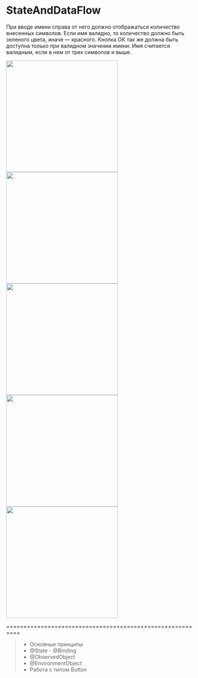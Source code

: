 # StateAndDataFlow

При вводе имени справа от него должно отображаться количество внесенных символов. Если имя валидно, то количество должно быть зеленого цвета,
иначе — красного. Кнопка ОК так же должна быть доступна только при валидном значении имени. 
Имя считается валидным, если в нем от трех символов и выше.

<img src = "https://user-images.githubusercontent.com/101284761/167265522-0a49fdd3-d75d-4c11-8921-0029f7283c5d.png" width = "300"> <img src = "https://user-images.githubusercontent.com/101284761/167265525-eb954769-55bc-4845-b81e-a6c035105b84.png" width = "300"> <img src = "https://user-images.githubusercontent.com/101284761/167265528-bdf5957f-4431-48fb-befb-c79fc0e8616a.png" width = "300"> <img src = "https://user-images.githubusercontent.com/101284761/167265532-5cad936f-17ff-45a0-91e1-bc3362c8434e.png" width = "300"> <img src = "https://user-images.githubusercontent.com/101284761/167265535-8ffbb4a2-be97-44dd-9193-00ba0b62593b.png" width = "300">


==========================================================

> + Основные принципы
> + @State - @Binding
> + @ObservedObject
> + @EnvironmentObject
> + Работа с типом Button
